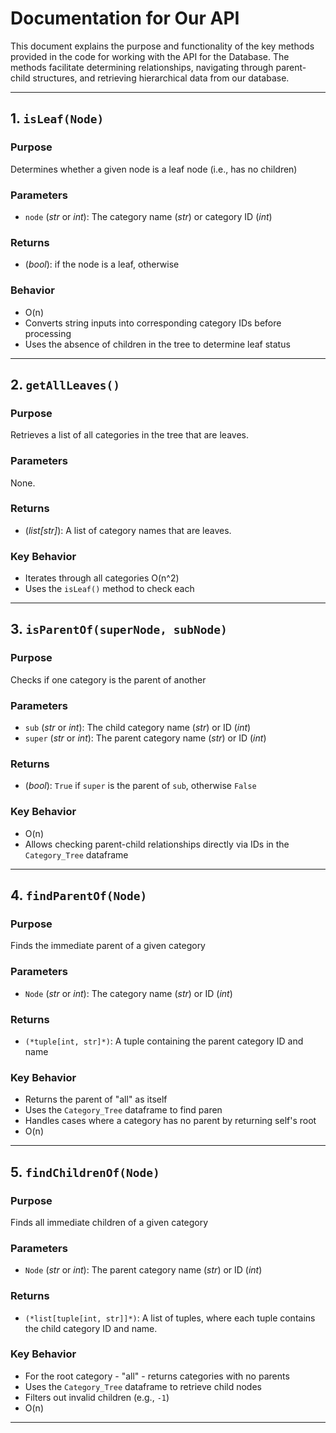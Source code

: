 
# Documentation for Our API

This document explains the purpose and functionality of the key methods provided in the code for working with the API for the Database. The methods facilitate determining relationships, navigating through parent-child structures, and retrieving hierarchical data from our database.

---

## 1. `isLeaf(Node)`

### **Purpose**

Determines whether a given node is a leaf node (i.e., has no children)

### **Parameters**

* `node` (*str* or *int*): The category name (*str*) or category ID (*int*)

### **Returns**

* (*bool*): if the node is a leaf, otherwise

### **Behavior**

* O(n)
* Converts string inputs into corresponding category IDs before processing
* Uses the absence of children in the tree to determine leaf status

---

## 2. `getAllLeaves()`

### **Purpose**

Retrieves a list of all categories in the tree that are leaves.

### **Parameters**

None.

### **Returns**

* (*list[str]*): A list of category names that are leaves.

### **Key Behavior**

* Iterates through all categories O(n^2)
* Uses the `isLeaf()` method to check each

---

## 3. `isParentOf(superNode, subNode)`

### **Purpose**

Checks if one category is the parent of another

### **Parameters**

* `sub` (*str* or *int*): The child category name (*str*) or ID (*int*)
* `super` (*str* or *int*): The parent category name (*str*) or ID (*int*)

### **Returns**

* (*bool*): `True` if `super` is the parent of `sub`, otherwise `False`

### **Key Behavior**

* O(n)
* Allows checking parent-child relationships directly via IDs in the `Category_Tree` dataframe

---

## 4. `findParentOf(Node)`

### **Purpose**

Finds the immediate parent of a given category

### **Parameters**

* `Node` (*str* or *int*): The category name (*str*) or ID (*int*)

### **Returns**

* `(*tuple[int, str]*)`: A tuple containing the parent category ID and name

### **Key Behavior**

* Returns the parent of "all" as itself
* Uses the `Category_Tree` dataframe to find paren
* Handles cases where a category has no parent by returning self's root
* O(n)

---

## 5. `findChildrenOf(Node)`

### **Purpose**

Finds all immediate children of a given category

### **Parameters**

* `Node` (*str* or *int*): The parent category name (*str*) or ID (*int*)

### **Returns**

* `(*list[tuple[int, str]]*)`: A list of tuples, where each tuple contains the child category ID and name.

### **Key Behavior**

* For the root category - "all" - returns categories with no parents
* Uses the `Category_Tree` dataframe to retrieve child nodes
* Filters out invalid children (e.g., `-1`)
* O(n)

---

